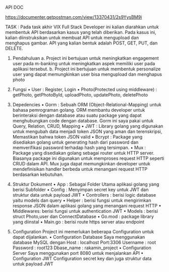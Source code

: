 API DOC

https://documenter.getpostman.com/view/13370431/2s9YysBM9i



TASK : 
Pada task akhir VIX Full Stack Developer ini kalian diarahkan untuk membentuk API berdasarkan kasus yang telah diberikan. Pada kasus ini, kalian diinstruksikan untuk membuat API untuk mengupload dan menghapus gambar. API yang kalian bentuk adalah POST, GET, PUT, dan DELETE.

1. Pendahuluan
			a.	Project ini bertujuan untuk meningkatkan engagement user pada m-banking untuk meningkatkan aspek memiliki user pada aplikasi tersebut.
			b.	Project ini bertujuan untuk membentuk personalize user yang dapat memungkinkan user bisa mengupload dan menghapus photo

2.	Fungsi
			•	User : Register, Login
			•	Photo(Protected using middleware) : getPhoto, getPhotoById, uploadPhoto, updatePhoto, deletePhoto 


3.	Depedencies
			•	Gorm : 
			Sebuah ORM (Object-Relational-Mapping) untuk bahasa pemrograman golang. ORM membantu developer untuk berinteraksi dengan database atau suatu package yang dapat menghubungkan code dengan database. Gorm ini 				saya pakai untuk Query, Relation, CRUD, Mapping
			•	JWT : 
			Library golang yang digunakan untuk  mengubah data menjadi token JSON yang aman dan terenskripsi, Memastikan bahwa token JSON valid
			•	Bcrypt : 
			Package yang disediakan golang untuk generating hash dari password dan memverifikasi password terhadap hash yang tersimpan.
			•	Mux :
			Package yang disediakan golang sebagai router untuk HTTP server. Biasanya package ini digunakan untuk memproses request HTTP seperti CRUD dalam API. Mux juga dapat memungkinkan developer untuk 										mendefinisikan handler berbeda untuk menangani request HTTP berdasarkan kebutuhan.





4.	Struktur Dokument 
			•	App : Sebagai Folder Utama aplikasi golang yang berisi Subfolder
			•	Config : Menyimpan secret key untuk JWT dan struktur data untuk payload JWT
			•	Controllers : berisi logic database yaitu models dan query
			•	Helper : berisi fungsi untuk mengirimkan response JSON dalam aplikasi golang yang menangani request HTTP
			•	Middlewares: berisi fungsi untuk authentication JWT 
			•	Models : berisi struct Photo,user dan ConnectDatabase
			•	Go.mod : package library yang diinstal 
			•	Main.go : berisi route https server atau endpoint 

5.	Configuration
		Project ini memerlukan beberapa Configuration untuk dapat dijalankan.
			•	Configuration Database 
					Saya menggunakan database MySQL dengan 
					Host : localhost
					Port:3306
					Username : root
					Password : root123
					Dbase_name : rakamin_project
			•	Configuration Server
					Saya menggunakan port 8080 untuk menjalankan API
			•	Configuration JWT
					Configuration secret key dan juga struktur data untuk payload JWT
